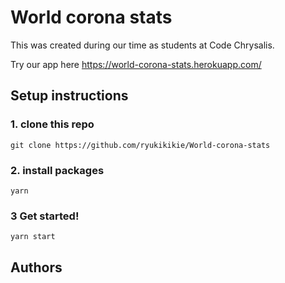# World corona stats
This was created during our time as students at Code Chrysalis.

Try our app here
https://world-corona-stats.herokuapp.com/

## Setup instructions

### 1. clone this repo
```git clone https://github.com/ryukikikie/World-corona-stats```

### 2. install packages
```yarn```

### 3 Get started!
```yarn start```

## Authors

  
